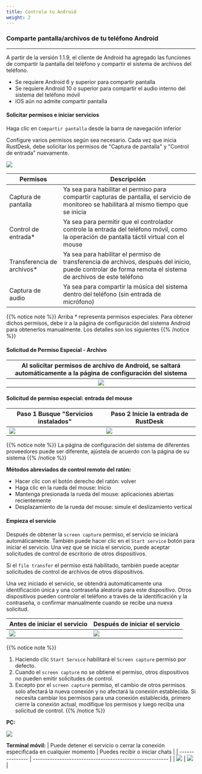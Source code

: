```yaml
---
title: Controla tu Android 
weight: 2
---
```


### Comparte pantalla/archivos de tu teléfono Android
------

A partir de la versión 1.1.9, el cliente de Android ha agregado las funciones de compartir la pantalla del teléfono y compartir el sistema de archivos del teléfono.

- Se requiere Android 6 y superior para compartir pantalla
- Se requiere Android 10 o superior para compartir el audio interno del sistema del teléfono móvil
- iOS aún no admite compartir pantalla


#### **Solicitar permisos e iniciar servicios**

Haga clic en `Compartir pantalla` desde la barra de navegación inferior

Configure varios permisos según sea necesario. Cada vez que inicia RustDesk, debe solicitar los permisos de "Captura de pantalla" y "Control de entrada" nuevamente.

![](/docs/en/manual/mobile/images/server_off_en.jpg?width=300px)

| Permisos                   | Descripción                                               |
| -------------------------- | --------------------------------------------------------- |
| Captura de pantalla        | Ya sea para habilitar el permiso para compartir capturas de pantalla, el servicio de monitoreo se habilitará al mismo tiempo que se inicia |
| Control de entrada*        | Ya sea para permitir que el controlador controle la entrada del teléfono móvil, como la operación de pantalla táctil virtual con el mouse |
| Transferencia de archivos* | Ya sea para habilitar el permiso de transferencia de archivos, después del inicio, puede controlar de forma remota el sistema de archivos de este teléfono |
| Captura de audio           | Ya sea para compartir la música del sistema dentro del teléfono (sin entrada de micrófono) |

{{% notice note %}}
Arriba * representa permisos especiales. Para obtener dichos permisos, debe ir a la página de configuración del sistema Android para obtenerlos manualmente. Los detalles son los siguientes
{{% /notice %}}

#### **Solicitud de Permiso Especial - Archivo**

| Al solicitar permisos de archivo de Android, se saltará automáticamente a la página de configuración del sistema |
| :---------------: |
| ![](/docs/en/manual/mobile/images/get_file_en.jpg?width=300px) |

#### **Solicitud de permiso especial: entrada del mouse**
| Paso 1 Busque "Servicios instalados" | Paso 2 Inicie la entrada de RustDesk |
| --------------- | -------------------------------------------------------- |
| ![](/docs/en/manual/mobile/images/get_input1_en.jpg?width=300px) | ![](/docs/en/manual/mobile/images/get_input2_en.jpg?width=300px) |

{{% notice note %}}
La página de configuración del sistema de diferentes proveedores puede ser diferente, ajústela de acuerdo con la página de su sistema
{{% /notice %}}

**Métodos abreviados de control remoto del ratón:**

- Hacer clic con el botón derecho del ratón: volver
- Haga clic en la rueda del mouse: Inicio
- Mantenga presionada la rueda del mouse: aplicaciones abiertas recientemente
- Desplazamiento de la rueda del mouse: simule el deslizamiento vertical

#### **Empieza el servicio**

Después de obtener la `screen capture` permiso, el servicio se iniciará automáticamente. También puede hacer clic en el `Start service` botón para iniciar el servicio. Una vez que se inicia el servicio, puede aceptar solicitudes de control de escritorio de otros dispositivos.

Si el `file transfer` el permiso está habilitado, también puede aceptar solicitudes de control de archivos de otros dispositivos.

Una vez iniciado el servicio, se obtendrá automáticamente una identificación única y una contraseña aleatoria para este dispositivo. Otros dispositivos pueden controlar el teléfono a través de la identificación y la contraseña, o confirmar manualmente cuando se recibe una nueva solicitud.

| Antes de iniciar el servicio | Después de iniciar el servicio |
| --------------- | -------------------------------------------------------- |
| ![](/docs/en/manual/mobile/images/server_off_en.jpg?width=300px) | ![](/docs/en/manual/mobile/images/server_on_en.jpg?width=300px) |

{{% notice note %}}
1. Haciendo clic `Start Service` habilitará el `Screen capture` permiso por defecto.
2. Cuando el `screen capture` no se obtiene el permiso, otros dispositivos no pueden emitir solicitudes de control.
3. Excepto por el `screen capture` permiso, el cambio de otros permisos solo afectará la nueva conexión y no afectará la conexión establecida. Si necesita cambiar los permisos para una conexión establecida, primero cierre la conexión actual, modifique los permisos y luego reciba una solicitud de control.
{{% /notice %}}

**PC:**

![](/docs/en/manual/mobile/images/android_server_pc_side_en.png?width=700px)

**Terminal móvil:**
| Puede detener el servicio o cerrar la conexión especificada en cualquier momento | Puedes recibir o iniciar chats |
| --------------- | -------------------------------------------------------- |
| ![](/docs/en/manual/mobile/images/server_on_en.jpg?width=300px) | ![](/docs/en/manual/mobile/images/android_server2_en.jpg?width=300px) |

